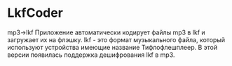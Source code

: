 # LkfCoder
mp3->lkf
Приложение автоматически кодирует файлы mp3 в lkf и загружает их на флэшку. lkf - это формат музыкального файла, который используют устройства имеющие название Тифлофлешплеер. В этой версии появилась поддержка дешифрования lkf в mp3.
